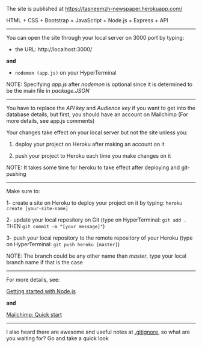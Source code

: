 The site is published at https://tasneemzh-newspaper.herokuapp.com/

HTML + CSS + Bootstrap + JavaScript + Node.js + Express + API

-----------------

You can open the site through your local server on 3000 port by typing:

- the URL: http://localhost:3000/

**and**

- `nodemon (app.js)` on your HyperTerminal

NOTE: Specifying *app.js* after *nodemon* is optional since it is determined to be the main file in *package.JSON*

-----------------

You have to replace the *API key* and *Audience key* if you want to get into the database details, but first, you should have an account on Mailchimp (For more details, see app.js comments)

Your changes take effect on your local server but not the site unless you:

1) deploy your project on Heroku after making an account on it

2) push your project to Heroku each time you make changes on it

NOTE: It takes some time for heroku to take effect after deploying and git-pushing

-----------------

Make sure to:

1- create a site on Heroku to deploy your project on it by typing: `heroku create [your-site-name]`

2- update your local repository on Git (type on HyperTerminal: `git add .` THEN `git commit -m "[your message]"`)

3- push your local repository to the remote repository of your Heroku (type on HyperTerminal: `git push heroku [master]`)

NOTE: The branch could be any other name than *master*, type your local branch name if that is the case

-----------------

For more details, see:

[Getting started with Node.js](https://devcenter.heroku.com/articles/getting-started-with-nodejs)

**and**

[Mailchimp: Quick start](https://mailchimp.com/developer/marketing/guides/quick-start/)

-----------------

I also heard there are awesome and useful notes at [.gitignore](https://github.com/TasneemZh/Newspaper-SignUp/blob/main/.gitignore), so what are you waiting for? Go and take a quick look
